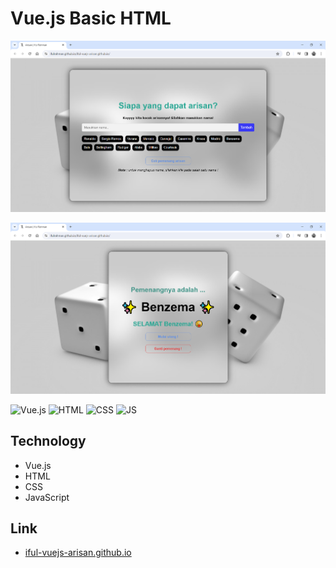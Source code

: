 # Vue.js Basic HTML

<p align="center">
  <img width="800" alt="logo" src="Screenshot1.png"/>
</p>
<p align="center">
  <img width="800" alt="logo" src="Screenshot2.png"/>
</p>

![Vue.js](https://img.shields.io/badge/Vue.js%20-grey.svg?&style=flat&logo=vue.js&logoColor=#3fb27f&color=#33475b)
![HTML](https://img.shields.io/badge/HTML%20-light.svg?&style=flat&logo=html5&logoColor=%23F7DF1E&color=FF6347)
![CSS](https://img.shields.io/badge/CSS%20-light.svg?&style=flat&logo=css3&logoColor=%23F7DF1E&color=1E90FF)
![JS](https://img.shields.io/badge/Javascript%20-%23323330.svg?&style=flat&logo=javascript&logoColor=%23F7DF1E&color=008080)

## Technology
- Vue.js
- HTML
- CSS
- JavaScript

## Link
- [iful-vuejs-arisan.github.io](https://ifulrahman.github.io/iful-vuejs-arisan.github.io/)
